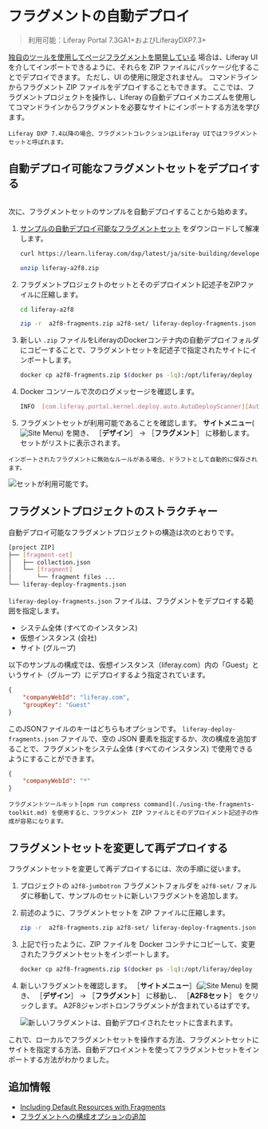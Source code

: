 # フラグメントの自動デプロイ

> 利用可能：Liferay Portal 7.3GA1+およびLiferayDXP7.3+

[独自のツールを使用してページフラグメントを開発している](./using-the-fragments-toolkit.md#fragment-set-structure) 場合は、Liferay UI を介してインポートできるように、それらを ZIP ファイルにパッケージ化することでデプロイできます。 ただし、UI の使用に限定されません。 コマンドラインからフラグメント ZIP ファイルをデプロイすることもできます。 ここでは、フラグメントプロジェクトを操作し、Liferay の自動デプロイメカニズムを使用してコマンドラインからフラグメントを必要なサイトにインポートする方法を学びます。

```{note}
Liferay DXP 7.4以降の場合、フラグメントコレクションはLiferay UIではフラグメントセットと呼ばれます。
```

<a name="deploy-an-auto-deployable-fragment-set" />

## 自動デプロイ可能なフラグメントセットをデプロイする

```{include} /_snippets/run-liferay-dxp.md
```

次に、フラグメントセットのサンプルを自動デプロイすることから始めます。

1. [サンプルの自動デプロイ可能なフラグメントセット](https://learn.liferay.com/dxp/latest/ja/site-building/developer-guide/developing-page-fragments/liferay-a2f8.zip) をダウンロードして解凍します。

    ```bash
    curl https://learn.liferay.com/dxp/latest/ja/site-building/developer-guide/developing-page-fragments/liferay-a2f8.zip -O
    ```

    ```bash
    unzip liferay-a2f8.zip
    ```

1. フラグメントプロジェクトのセットとそのデプロイメント記述子をZIPファイルに圧縮します。

    ```bash
    cd liferay-a2f8
    ```

    ```bash
    zip -r  a2f8-fragments.zip a2f8-set/ liferay-deploy-fragments.json
    ```

1. 新しい `.zip` ファイルをLiferayのDockerコンテナ内の自動デプロイフォルダにコピーすることで、フラグメントセットを記述子で指定されたサイトにインポートします。

    ```bash
    docker cp a2f8-fragments.zip $(docker ps -lq):/opt/liferay/deploy
    ```

1. Docker コンソールで次のログメッセージを確認します。

    ```bash
    INFO  [com.liferay.portal.kernel.deploy.auto.AutoDeployScanner][AutoDeployDir:263] Processing a2f8-fragments.zip
    ```

1. フラグメントセットが利用可能であることを確認します。 **サイトメニュー**(![Site Menu](../../../images/icon-product-menu.png)) を開き、 ［**デザイン**］ &rarr; ［**フラグメント**］ に移動します。 セットがリストに表示されます。

```{note}
インポートされたフラグメントに無効なルールがある場合、ドラフトとして自動的に保存されます。
```

![セットが利用可能です。](./auto-deploying-fragments/images/01.png)

<a name="fragment-project-structure" />

## フラグメントプロジェクトのストラクチャー

自動デプロイ可能なフラグメントプロジェクトの構造は次のとおりです。

```bash
[project ZIP]
├── [fragment-set]
│   ├── collection.json
│   └── [fragment]
│       └── fragment files ...
└── liferay-deploy-fragments.json
```

`liferay-deploy-fragments.json` ファイルは、フラグメントをデプロイする範囲を指定します。

* システム全体 (すべてのインスタンス)
* 仮想インスタンス (会社)
* サイト (グループ)

以下のサンプルの構成では、仮想インスタンス（liferay.com）内の「Guest」というサイト（グループ）にデプロイするよう指定されています。

```json
{
    "companyWebId": "liferay.com",
    "groupKey": "Guest"
}
```

このJSONファイルのキーはどちらもオプションです。 `liferay-deploy-fragments.json` ファイルで、空の JSON 要素を指定するか、次の構成を追加することで、フラグメントをシステム全体 (すべてのインスタンス) で使用できるようにすることができます。

```json
{
    "companyWebId": "*"
}
```

```{note}
フラグメントツールキット[npm run compress command](./using-the-fragments-toolkit.md) を使用すると、フラグメント ZIP ファイルとそのデプロイメント記述子の作成が容易になります。
```

<a name="modify-the-fragment-set-and-redeploy" />

## フラグメントセットを変更して再デプロイする

フラグメントセットを変更して再デプロイするには、次の手順に従います。

1. プロジェクトの `a2f8-jumbotron` フラグメントフォルダを `a2f8-set/` フォルダに移動して、サンプルのセットに新しいフラグメントを追加します。

1. 前述のように、フラグメントセットを ZIP ファイルに圧縮します。

    ```bash
    zip -r  a2f8-fragments.zip a2f8-set/ liferay-deploy-fragments.json
    ```

1. 上記で行ったように、ZIP ファイルを Docker コンテナにコピーして、変更されたフラグメントセットをインポートします。

   ```bash
   docker cp a2f8-fragments.zip $(docker ps -lq):/opt/liferay/deploy
   ```

1. 新しいフラグメントを確認します。 ［**サイトメニュー**］(![Site Menu](../../../images/icon-product-menu.png)) を開き、 ［**デザイン**］ &rarr; ［**フラグメント**］ に移動し、 ［**A2F8セット**］ をクリックします。 A2F8ジャンボトロンフラグメントが含まれているはずです。

    ![新しいフラグメントは、自動デプロイされたセットに含まれます。](./auto-deploying-fragments/images/02.png)

これで、ローカルでフラグメントセットを操作する方法、フラグメントセットにサイトを指定する方法、自動デプロイメントを使ってフラグメントセットをインポートする方法がわかりました。

<a name="additional-information" />

## 追加情報

* [Including Default Resources with Fragments](./including-default-resources-with-fragments.md)
* [フラグメントへの構成オプションの追加](./adding-configuration-options-to-fragments.md)
